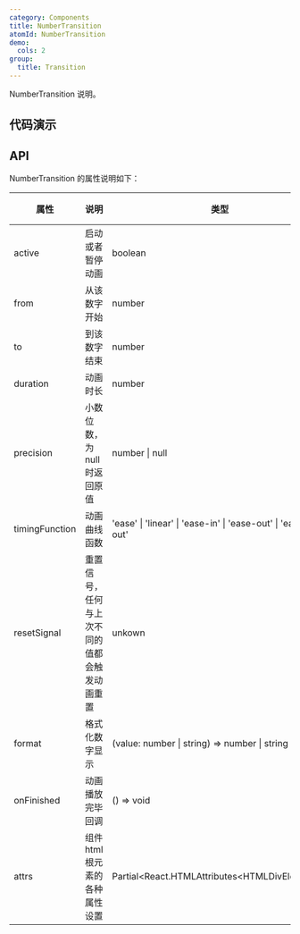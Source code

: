 ```yaml
---
category: Components
title: NumberTransition
atomId: NumberTransition
demo:
  cols: 2
group:
  title: Transition
---
```


NumberTransition 说明。

## 代码演示

<!-- prettier-ignore -->
<code src="./demo/basic.tsx"></code>
<code src="./demo/precision.tsx"></code>
<code src="./demo/duration.tsx"></code>
<code src="./demo/reset.tsx"></code>
<code src="./demo/format.tsx"></code>
<code src="./demo/timing-function.tsx"></code>

## API

NumberTransition 的属性说明如下：

| 属性           | 说明                                         | 类型                                                           | 默认值           | 版本 |
| -------------- | -------------------------------------------- | -------------------------------------------------------------- | ---------------- | ---- |
| active         | 启动或者暂停动画                             | boolean                                                        | --               | --   |
| from           | 从该数字开始                                 | number                                                         | 0                | --   |
| to             | 到该数字结束                                 | number                                                         | 10               | --   |
| duration       | 动画时长                                     | number                                                         | 3000             | --   |
| precision      | 小数位数，为 null 时返回原值                 | number \| null                                                 | 0                | --   |
| timingFunction | 动画曲线函数                                 | 'ease' \| 'linear' \| 'ease-in' \| 'ease-out' \| 'ease-in-out' | 'ease'           | --   |
| resetSignal    | 重置信号，任何与上次不同的值都会触发动画重置 | unkown                                                         | --               | --   |
| format         | 格式化数字显示                               | (value: number \| string) => number \| string                  | (value) => value | --   |
| onFinished     | 动画播放完毕回调                             | () => void                                                     | --               | --   |
| attrs          | 组件 html 根元素的各种属性设置               | Partial\<React.HTMLAttributes\<HTMLDivElement>>                | --               | --   |
